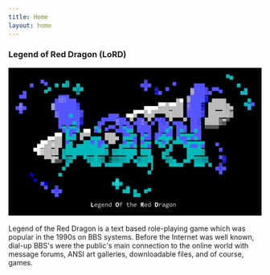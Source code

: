 ```yaml
---
title: Home
layout: home
---
```

### Legend of Red Dragon (LoRD)

![](assets/images/Slider1_1.webp)

Legend of the Red Dragon is a text based role-playing game which was popular in the 1990s on BBS systems. Before the Internet was well known, dial-up BBS's were the public's main connection to the online world with message forums, ANSI art galleries, downloadable files, and of course, games. 

